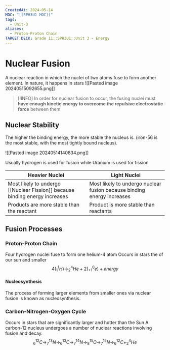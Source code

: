 ```yaml
---
CreatedAt: 2024-05-14
MOC: "[[SPH3U1 MOC]]"
tags:
  - Unit-3
aliases:
  - Proton-Proton Chain
TARGET DECK: Grade 11::SPH3U1::Unit 3 - Energy
---
```


# Nuclear Fusion
A nuclear reaction in which the nuclei of two atoms fuse to form another element. In nature, it happens in stars
![[Pasted image 20240515092655.png]]


> [!INFO]
> In order for nuclear fusion to occur, the fusing nuclei must **have enough kinetic energy to overcome the repulsive electrostatic force** between them

## Nuclear Stability
The higher the binding energy, the more stable the nucleus is. (iron-56 is the most stable, with the most tightly bound nucleus).


![[Pasted image 20240514140834.png]]

Usually hydrogen is used for fusion while Uranium is used for fission

| Heavier Nuclei                                                              | Light Nuclei                                                           |
| --------------------------------------------------------------------------- | ---------------------------------------------------------------------- |
| Most likely to undergo [[Nuclear Fission]] because binding energy increases | Most likely to undergo nuclear fusion because binding energy increases |
| Products are more stable than the reactant                                  | Product is more stable than reactants                                  |

## Fusion Processes

### Proton-Proton Chain
Four hydrogen nuclei fuse to form one helium-4 atom
Occurs in stars the of our sun and smaller
$$4(^1_{1}H) \to ^4_{2}He + 2(^0_{+1}e) + energy$$

#### Nucleosynthesis
The process of forming larger elements from smaller ones via nuclear fusion is known as nucleosynthesis.


### Carbon-Nitrogen-Oxygen Cycle
Occurs in stars that are significantly larger and hotter than the Sun
A carbon-12 nucleus undergoes a number of nuclear reactions involving fusion and decay.
$$^{12}_{6}C \to ^{13}_{7}N \to ^{13}_{6}C \to ^{14}_{7}N \to ^{15}_{8}O \to ^{15}_{7}N \to ^{12}_{6}C + ^4_{2}He$$


